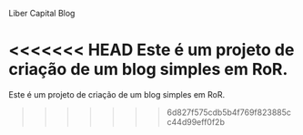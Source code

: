 Liber Capital Blog

<<<<<<< HEAD
Este é um projeto de criação de um blog simples em RoR.
=======
  Este é um projeto de criação de um blog simples em RoR.
>>>>>>> 6d827f575cdb5b4f769f823885cc44d99eff0f2b
